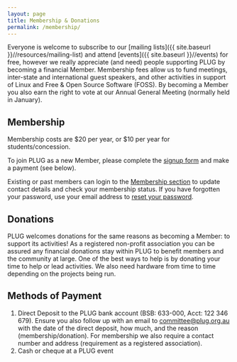 ```yaml
---
layout: page
title: Membership & Donations
permalink: /membership/
---
```


Everyone is welcome to subscribe to our [mailing lists]({{ site.baseurl }}//resources/mailing-list) and attend [events]({{ site.baseurl }}//events) for free, however we really appreciate (and need) people supporting PLUG by becoming a financial Member. Membership fees allow us to fund meetings, inter-state and international guest speakers, and other activities in support of Linux and Free & Open Source Software (FOSS). By becoming a Member you also earn the right to vote at our Annual General Meeting (normally held in January).

## Membership

Membership costs are $20 per year, or $10 per year for students/concession.

To join PLUG as a new Member, please complete the [signup form](https://www.plug.org.au/ugmm/signup) and make a payment (see below).

Existing or past members can login to the [Membership section](https://www.plug.org.au/ugmm/) to update contact details and check your membership status. If you have forgotten your password, use your email address to [reset your password](https://www.plug.org.au/ugmm/resetpassword).

## Donations

PLUG welcomes donations for the same reasons as becoming a Member: to support its activities! As a registered non-profit association you can be assured any financial donations stay within PLUG to benefit members and the community at large. One of the best ways to help is by donating your time to help or lead activities. We also need hardware from time to time depending on the projects being run.

## Methods of Payment

1.  Direct Deposit to the PLUG bank account (BSB: 633-000, Acct: 122 346 679). Ensure you also follow up with an email to [committee@plug.org.au](mailto:committee@plug.org.au) with the date of the direct deposit, how much, and the reason (membership/donation). For membership we also require a contact number and address (requirement as a registered association).
2.  Cash or cheque at a PLUG event
